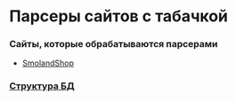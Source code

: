# Парсеры сайтов с табачкой

### Сайты, которые обрабатываются парсерами

- [SmolandShop](https://smolandshop.com/)

### [Структура БД](models.png)
